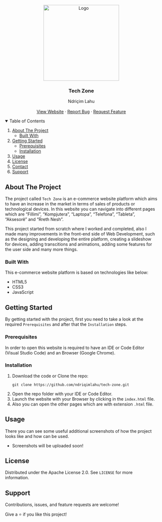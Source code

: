 <!-- PROJECT LOGO -->
<p align="center">
  <img src="https://github.com/ndriqimlahu/ndriqim-lahu-portfolio/blob/main/assets/portfolio/TechZone.png" alt="Logo" width="250" height="250">
  <h3 align="center">Tech Zone</h3>
  <p align="center">
    Ndriçim Lahu
    <br>
    <br>
    <a href="https://ndriqimlahu.github.io/tech-zone">View Website</a>
    ·
    <a href="https://github.com/ndriqimlahu/tech-zone/issues">Report Bug</a>
    ·
    <a href="https://github.com/ndriqimlahu/tech-zone/issues">Request Feature</a>
  </p>
</p>


<!-- TABLE OF CONTENTS -->
<details open="open">
  <summary>Table of Contents</summary>
  <ol>
    <li>
      <a href="#about-the-project">About The Project</a>
      <ul>
        <li><a href="#built-with">Built With</a></li>
      </ul>
    </li>
    <li>
      <a href="#getting-started">Getting Started</a>
      <ul>
        <li><a href="#prerequisites">Prerequisites</a></li>
        <li><a href="#installation">Installation</a></li>
      </ul>
    </li>
    <li><a href="#usage">Usage</a></li>
    <li><a href="#license">License</a></li>
    <li><a href="#contact">Contact</a></li>
    <li><a href="#support">Support</a></li>
  </ol>
</details>


<!-- ABOUT THE PROJECT -->
## About The Project

The project called `Tech Zone` is an e-commerce website platform which aims to have an increase in the market in terms of sales of products or technological devices. In this website you can navigate into different pages which are “Fillimi”, “Kompjutera”, “Laptopa”, “Telefona”, “Tableta”, “Aksesorë” and “Rreth Nesh”.

This project started from scratch where I worked and completed, also I made many improvements in the front-end side of Web Development, such as the designing and developing the entire platform, creating a slideshow for devices, adding transcitions and animations, adding some features for the user side and many more things.


### Built With

This e-commerce website platform is based on technologies like below:

* HTML5
* CSS3
* JavaScript


<!-- GETTING STARTED -->
## Getting Started

By getting started with the project, first you need to take a look at the required `Prerequisites` and after that the `Installation` steps.


### Prerequisites

In order to open this website is required to have an IDE or Code Editor (Visual Studio Code) and an Browser (Google Chrome).


### Installation

1. Download the code or Clone the repo:
   ```terminal
   git clone https://github.com/ndriqimlahu/tech-zone.git
   ```
2. Open the repo folder with your IDE or Code Editor.
3. Launch the website with your Browser by clicking in the `index.html` file.
4. Also you can open the other pages which are with extension `.html` file.


<!-- USAGE -->
## Usage

There you can see some useful additional screenshots of how the project looks like and how can be used.

* Screenshots will be uploaded soon!


<!-- LICENSE -->
## License

Distributed under the Apache License 2.0. See `LICENSE` for more information.


<!-- SUPPORT -->
## Support

Contributions, issues, and feature requests are welcome!

Give a ⭐️ if you like this project!
